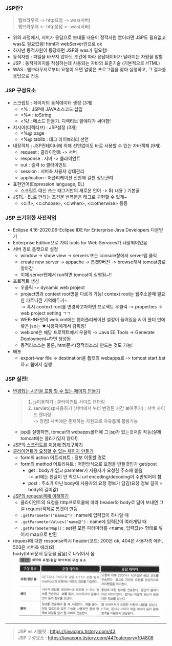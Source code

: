 ### JSP란?
> 웹브라우저 -> http요청 -> was(서버)  
> 웹브라우저 <- http응답 <- was(서버)  
- 위의 과정에서, 서버가 응답으로 보내줄 내용이 정적자원 뿐이라면 JSP도 필요없고 was도 필요없음! html과 webServer만으로 ok
- 하지만 동적자원이 등장하면 JSP와 was가 필요함!
- 동적자원 : 파일을 바꾸지 않아도 조건에 따라 응답데이터가 달라지는 자원을 말함
- JSP : 동적페이지를 작성하는데 사용되는 자바의 표준기술 (기본적으로 HTML)
- WAS : 웹브라우저로부터 요청이 오면 알맞은 프로그램을 찾아 실행하고, 그 결과를 응답으로 전송

### JSP 구성요소
- 스크립트 : 페이지의 동적데이터 생성 (3개)
  - <% : JSP에 JAVA소스코드 삽입
  - <%= : toString
  - <%! : 메소드 만들기. 디렉티브 밑에다가 써야함!
- 지시어(디렉티브) : JSP설정 (3개)
  - <%@ page 
  - <%@ tablib : 태그 라이브러리 선언
- 내장객체 : JSP컨테이너에 의해 선언없이도 바로 사용할 수 있는 자바객체 (9개)
  - request : 클라이언트 -> 서버
  - response : 서버 -> 클라이언트
  - out : 출력 to 클라이언트
  - session : 서버측 사용자 상태관리
  - application : 어플리케이션 전반에 걸친 정보관리
- 표현언어(Expression language, EL)
  - 스크립트 대신 쓰는 태그기반의 새로운 언어 -> ${ 내용 } 기본꼴
- JSTL : EL로 안되는 조건문 반복문은 태그로 구현할 수 있게~
  - <c:if>, <c:choose>, <c:when>, <c:otherwise> 등등

### JSP 쓰기위한 사전작업
- Eclipse 4.16-2020.06-Eclipse IDE for Enterprise Java Developers 다운받기
- Enterprise Edition으로 가야 tools for Web Services가 내장되어있음
- 서버 경로 톱캣으로 설정
  - window -> show view -> servers 또는 console창에서 server탭 클릭
  - create new server -> appache -> 톰캣9버전 -> browse해서 tomcat경로 찾아감
  - 이제 server탭에서 run하면 tomcat이 실행됨~!!
- 프로젝트 생성
  - 우클릭 -> dynamic web project
  - project명과 context root명을 다르게 가능! context root는 웹주소쓸때 필요한 파트니깐 기억해두기~  
  -> 혹시 context root를 변경하고자하면 프로젝트 우클릭 -> properties -> web project setting ㄱㄱ  
  - WEB-INF안의 web.xml에는 웹어플리케이션 설정이 들어있음 & 이 폴더 안에 넣은 jsp는 ★사용자에게서 감춰짐!
  - web.xml은 해당 프로젝트에서 우클릭 -> Java EE Tools -> Generate Deployment~하면 생성됨
  - 동적리소스는 물론, html문서(정적리소스) 만드는 것도 가능!
- 배포
  - export-war file -> destination을 톰캣의 webapps로 -> tomcat start.bat하고 웹에서 실행
  
### JSP 실전!
  - [변경되는 시간을 포함 할 수 있는 페이지 만들기](../ee/220805/WebContent/time.jsp)
    > 1. js이용하기 : 클라이언트 사이드 렌더링  
	> 2. servlet/jsp사용하기 (서버에서 부터 변경된 시간 보여주기) : 서버 사이드 렌더링  
	>   -> 장점! 서버에만 존재하는 자원으로 자유롭게 활용가능  
    - jsp를 실행하면, tomcat의 webapps폴더에 그 jsp가 있는것처럼 작동(실제 tomcat에는 올라가있지 않다!)
  - [JSP의 스크립트를 이용해 합계구하기](../ee/220805/WebContent/sum.jsp)
  - [클라이언트가 요청할 수 있는 페이지 만들기](../ee/220805/WebContent/form.jsp)
    - form의 action 어트리뷰트 : 정보 이동할 경로
	- form의 method 어트리뷰트 : 어떤방식으로 요청을 만들것인가 get/post
	  - get : body가 없고 parmeter가 사용자가 요청한 주소에 붙음  
		-> url에는 한글이 안 먹으니 url encoding/decoding이 수반되어야 함
	  - post : 주소가 아닌 body에 사용자의 요청 정보가 담김(요청 정보 길이 = body의 길이값)
  - [JSP의 request객체 이해하기](../ee/220805/WebContent/requestInfo.jsp)
    - 클라이언트의 요청을 http프로토콜에 따라 header와 body로 담아 보내면 그걸 request객체로 톰캣이 만듬
	- `.getParameter("name값")` : name에 입력값이 하나일 때
	- `.getParameterValues("name값")` : name에 입력값이 여러개일 때
	- `.getParameterMap()` : set된 모든 파라미터를 <name, 입력값s> 형태로 넣어서 map으로 반환
  - request에 대한 response역시 header(코드: 200은 ok, 404은 사용자측 에러, 503은 서버측 에러)와  
	body(html문서 등등을 담음)로 나뉘어서 옴
	![headerbody](./img/headerbody.jpg)
----
> JSP vs 서블릿 : https://javacpro.tistory.com/43  
> JSP 구성요소 : https://javacpro.tistory.com/44?category=104808  

